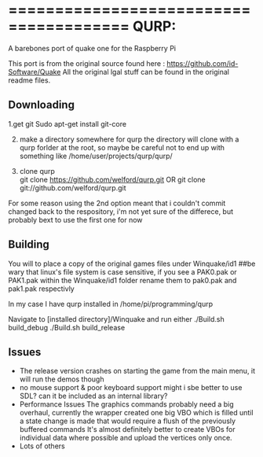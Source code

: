 =======================================
QURP:
=======================================
A barebones port of quake one for the Raspberry Pi

This port is from the original source found here : https://github.com/id-Software/Quake 
All the original lgal stuff can be found in the original readme files.

Downloading
------------------------

1.get git
Sudo apt-get install git-core

2. make a directory somewhere for qurp
the directory will clone with a qurp forlder at the root, so maybe be careful not to end up with something like /home/user/projects/qurp/qurp/

3. clone qurp	
git clone https://github.com/welford/qurp.git
OR
git clone git://github.com/welford/qurp.git

For some reason using the 2nd option meant that i couldn't commit changed back to the respository, 	i'm not yet sure of the differece, but probably bext to use the first one for now

Building
------------------------

You will to place a copy of the original games files under Winquake/id1
##be wary that linux's file system is case sensitive, if you see a PAK0.pak or PAK1.pak within the Winquake/id1 folder rename them to pak0.pak and pak1.pak respectivly 

In my case I have qurp installed in /home/pi/programming/qurp

Navigate to [installed directory]/Winquake and run either
	./Build.sh build_debug 
	./Build.sh build_release

Issues
------------------------

- The release version crashes on starting the game from the main menu, it will run the demos though
- no mouse support & poor keyboard support
  might i sbe better to use SDL? can it be included as an internal library?
- Performance Issues
  The graphics commands probably need a big overhaul, currently the wrapper created one big VBO 
  which is filled until a state change is made that would require a flush of the previously buffered commands
  It's almost definitely better to create VBOs for individual data where possible and upload the vertices only once.
- Lots of others
